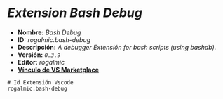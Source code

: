 <!-- Autor: Daniel Benjamin Perez Morales -->
<!-- GitHub: https://github.com/DanielPerezMoralesDev13 -->
<!-- Correo electrónico: danielperezdev@proton.me -->

# ***Extension Bash Debug***

- **Nombre:** *Bash Debug*
- **ID:** *rogalmic.bash-debug*
- **Descripción:** *A debugger Extensión for bash scripts (using bashdb).*
- **Versión:** *`0.3.9`*
- **Editor:** *rogalmic*
- **[Vínculo de VS Marketplace](https://marketplace.visualstudio.com/items?itemName=rogalmic.bash-debug "https://marketplace.visualstudio.com/items?itemName=rogalmic.bash-debug")**

```text
# Id Extensión Vscode
rogalmic.bash-debug
```
